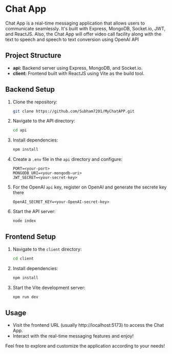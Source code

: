 # Chat App

Chat App is a real-time messaging application that allows users to communicate seamlessly. It's built with Express, MongoDB, Socket.io, JWT, and ReactJS.
Also, the Chat App will offer video call facility along with the text to speech and speech to text conversion using OpenAI API

## Project Structure

- **api:** Backend server using Express, MongoDB, and Socket.io.
- **client:** Frontend built with ReactJS using Vite as the build tool.

## Backend Setup

1. Clone the repository:

    ```bash
    git clone https://github.com/Subham7201/MyChatAPP.git
    ```

2. Navigate to the API directory:

    ```bash
    cd api
    ```

3. Install dependencies:

    ```bash
    npm install
    ```

4. Create a `.env` file in the `api` directory and configure:

    ```env
    PORT=<your-port>
    MONGODB_URI=<your-mongodb-uri>
    JWT_SECRET=<your-secret-key>
    ```

5. For the OpenAI `api` key, register on OpenAI and generate the secrete key there 

    ```env
    OpenAI_SECRET_KEY=<your-OpenAI-secret-key>
    ```    

6. Start the API server:

    ```bash
    node index
    ```

## Frontend Setup

1. Navigate to the `client` directory:

    ```bash
    cd client
    ```

2. Install dependencies:

    ```bash
    npm install
    ```


4. Start the Vite development server:

    ```bash
    npm run dev
    ```

## Usage

- Visit the frontend URL (usually http://localhost:5173) to access the Chat App.
- Interact with the real-time messaging features and enjoy!

Feel free to explore and customize the application according to your needs!
